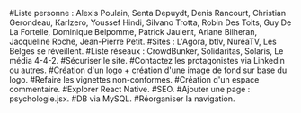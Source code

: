 #Liste personne : Alexis Poulain, Senta Depuydt, Denis Rancourt, Christian Gerondeau, Karlzero, Youssef Hindi, Silvano Trotta, Robin Des Toits, Guy De La Fortelle, Dominique Belpomme, Patrick Jaulent, Ariane Bilheran, Jacqueline Roche, Jean-Pierre Petit.
#Sites : L'Agora, btlv, NuréaTV, Les Belges se réveillent.
#Liste réseaux : CrowdBunker, Solidaritas, Solaris, Le média 4-4-2.
#Sécuriser le site.
#Contactez les protagonistes via Linkedin ou autres.
#Création d'un logo + création d'une image de fond sur base du logo.
#Refaire les vignettes non-conformes.
#Création d'un espace commentaire.
#Explorer React Native.
#SEO.
#Ajouter une page : psychologie.jsx.
#DB via MySQL.
#Réorganiser la navigation.
